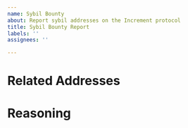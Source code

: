 ```yaml
---
name: Sybil Bounty
about: Report sybil addresses on the Increment protocol
title: Sybil Bounty Report
labels: ''
assignees: ''

---
```


# Related Addresses

# Reasoning
